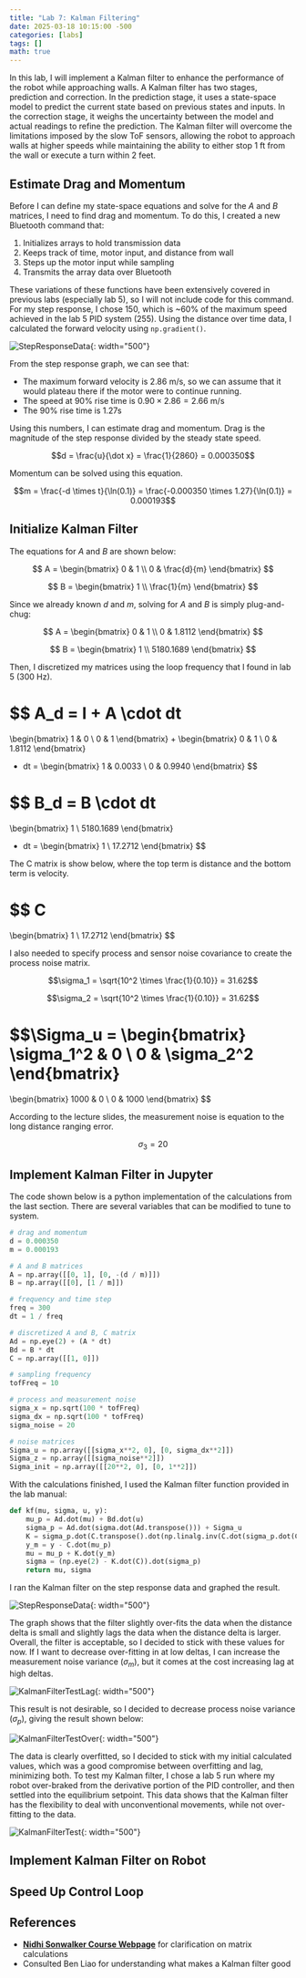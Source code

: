 ```yaml
---
title: "Lab 7: Kalman Filtering"
date: 2025-03-18 10:15:00 -500
categories: [labs]
tags: []
math: true
---
```


In this lab, I will implement a Kalman filter to enhance the performance of the robot while approaching walls. A Kalman filter has two stages, prediction and correction. In the prediction stage, it uses a state-space model to predict the current state based on previous states and inputs. In the correction stage, it weighs the uncertainty between the model and actual readings to refine the prediction. The Kalman filter will overcome the limitations imposed by the slow ToF sensors, allowing the robot to approach walls at higher speeds while maintaining the ability to either stop  1 ft from the wall or execute a turn within 2 feet.



## Estimate Drag and Momentum

Before I can define my state-space equations and solve for the $A$ and $B$ matrices, I need to find drag and momentum. To do this, I created a new Bluetooth command that:

1. Initializes arrays to hold transmission data
2. Keeps track of time, motor input, and distance from wall
3. Steps up the motor input while sampling
4. Transmits the array data over Bluetooth

These variations of these functions have been extensively covered in previous labs (especially lab 5), so I will not include code for this command. For my step response, I chose 150, which is ~60% of the maximum speed achieved in the lab 5 PID system (255). Using the distance over time data, I calculated the forward velocity using `np.gradient()`.

![StepResponseData](/assets/img/lab7/step_response_data.jpeg){: width="500"}

From the step response graph, we can see that:

- The maximum forward velocity is 2.86 m/s, so we can assume that it would plateau there if the motor were to continue running.
- The speed at 90% rise time is $0.90 \times 2.86 = 2.66 \text{ m/s}$
- The 90% rise time is 1.27s

Using this numbers, I can estimate drag and momentum. Drag is the magnitude of the step response divided by the steady state speed.

$$d = \frac{u}{\dot x} = \frac{1}{2860} = 0.000350$$

Momentum can be solved using this equation.

$$m = \frac{-d \times t}{\ln(0.1)} = \frac{-0.000350 \times 1.27}{\ln(0.1)} = 0.000193$$

## Initialize Kalman Filter

The equations for $A$ and $B$ are shown below:

$$ A = 
\begin{bmatrix}
0 & 1 \\
0 & \frac{d}{m}
\end{bmatrix}
$$

$$ B = 
\begin{bmatrix}
1  \\
\frac{1}{m} 
\end{bmatrix}
$$

Since we already known $d$ and $m$, solving for $A$ and $B$ is simply plug-and-chug:

$$ A = 
\begin{bmatrix}
0 & 1 \\
0 & 1.8112
\end{bmatrix}
$$

$$ B = 
\begin{bmatrix}
1  \\
5180.1689
\end{bmatrix}
$$

Then, I discretized my matrices using the loop frequency that I found in lab 5 (300 Hz).

$$
A_d = I + A \cdot dt
= 
\begin{bmatrix}
1 & 0 \\
0 & 1
\end{bmatrix}
+ 
\begin{bmatrix}
0 & 1 \\
0 & 1.8112
\end{bmatrix}
* dt
=
\begin{bmatrix}
1 & 0.0033 \\
0 & 0.9940
\end{bmatrix}
$$


$$
B_d = B \cdot dt
=
\begin{bmatrix}
1  \\
5180.1689
\end{bmatrix}
* dt
=
\begin{bmatrix}
1  \\
17.2712
\end{bmatrix}
$$

The C matrix is show below, where the top term is distance and the bottom term is velocity.

$$
C
= 
\begin{bmatrix}
1  \\
17.2712
\end{bmatrix}
$$

I also needed to specify process and sensor noise covariance to create the process noise matrix.

$$\sigma_1 = \sqrt{10^2 \times \frac{1}{0.10}} = 31.62$$

$$\sigma_2 = \sqrt{10^2 \times \frac{1}{0.10}} = 31.62$$

$$\Sigma_u = 
\begin{bmatrix}
\sigma_1^2 & 0 \\
0 & \sigma_2^2
\end{bmatrix}
=
\begin{bmatrix}
1000 & 0 \\
0 & 1000
\end{bmatrix}
$$

According to the lecture slides, the measurement noise is equation to the long distance ranging error.

$$\sigma_3 = 20$$

## Implement Kalman Filter in Jupyter

The code shown below is a python implementation of the calculations from the last section. There are several variables that can be modified to tune to system.  

```python
# drag and momentum
d = 0.000350
m = 0.000193

# A and B matrices
A = np.array([[0, 1], [0, -(d / m)]])
B = np.array([[0], [1 / m]])

# frequency and time step
freq = 300
dt = 1 / freq

# discretized A and B, C matrix
Ad = np.eye(2) + (A * dt)
Bd = B * dt
C = np.array([[1, 0]])  

# sampling frequency
tofFreq = 10

# process and measurement noise
sigma_x = np.sqrt(100 * tofFreq)
sigma_dx = np.sqrt(100 * tofFreq)
sigma_noise = 20

# noise matrices
Sigma_u = np.array([[sigma_x**2, 0], [0, sigma_dx**2]])
Sigma_z = np.array([[sigma_noise**2]])
Sigma_init = np.array([[20**2, 0], [0, 1**2]])
```

With the calculations finished, I used the Kalman filter function provided in the lab manual:

```python
def kf(mu, sigma, u, y):
    mu_p = Ad.dot(mu) + Bd.dot(u) 
    sigma_p = Ad.dot(sigma.dot(Ad.transpose())) + Sigma_u
    K = sigma_p.dot(C.transpose().dot(np.linalg.inv(C.dot(sigma_p.dot(C.transpose())) + Sigma_z)))
    y_m = y - C.dot(mu_p)
    mu = mu_p + K.dot(y_m)    
    sigma = (np.eye(2) - K.dot(C)).dot(sigma_p)
    return mu, sigma
```
I ran the Kalman filter on the step response data and graphed the result.

![StepResponseData](/assets/img/lab7/kalman_filter_test.jpeg){: width="500"}

The graph shows that the filter slightly over-fits the data when the distance delta is small and slightly lags the data when the distance delta is larger. Overall, the filter is acceptable, so I decided to stick with these values for now. If I want to decrease over-fitting in at low deltas, I can increase the measurement noise variance ($\sigma_m$), but it comes at the cost increasing lag at high deltas.

![KalmanFilterTestLag](/assets/img/lab7/kalman_filter_bad_test.jpeg){: width="500"}

This result is not desirable, so I decided to decrease process noise variance ($\sigma_p$), giving the result shown below:

![KalmanFilterTestOver](/assets/img/lab7/kalman_filter_overfit.jpeg){: width="500"}

The data is clearly overfitted, so I decided to stick with my initial calculated values, which was a good compromise between overfitting and lag, minimizing both. To test my Kalman filter, I chose a lab 5 run where my robot over-braked from the derivative portion of the PID controller, and then settled into the equilibrium setpoint. This data shows that the Kalman filter has the flexibility to deal with unconventional movements, while not over-fitting to the data.

![KalmanFilterTest](/assets/img/lab7/kalman_filter_python_results.jpeg){: width="500"}



## Implement Kalman Filter on Robot

## Speed Up Control Loop

## References
- [**Nidhi Sonwalker Course Webpage**](https://ns14.github.io/) for clarification on matrix calculations
- Consulted Ben Liao for understanding what makes a Kalman filter good







